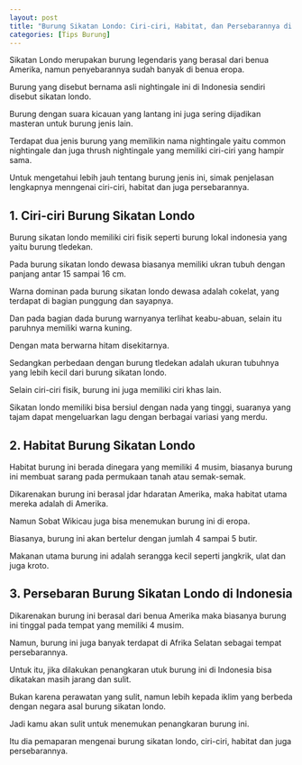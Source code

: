 ```yaml
---
layout: post
title: "Burung Sikatan Londo: Ciri-ciri, Habitat, dan Persebarannya di Indonesia"
categories: [Tips Burung]
---
```


Sikatan Londo merupakan burung legendaris yang berasal dari benua Amerika, namun penyebarannya sudah banyak di benua eropa.

Burung yang disebut bernama asli nightingale ini di Indonesia sendiri disebut sikatan londo.

Burung dengan suara kicauan yang lantang ini juga sering dijadikan masteran untuk burung jenis lain.

Terdapat dua jenis burung yang memilikin nama nightingale yaitu common nightingale dan juga thrush nightingale yang memiliki ciri-ciri yang hampir sama.

Untuk mengetahui lebih jauh tentang burung jenis ini, simak penjelasan lengkapnya menngenai ciri-ciri, habitat dan juga persebarannya.

## 1. Ciri-ciri Burung Sikatan Londo

Burung sikatan londo memiliki ciri fisik seperti burung lokal indonesia yang yaitu burung tledekan.

Pada burung sikatan londo dewasa biasanya memiliki ukran tubuh dengan panjang antar 15 sampai 16 cm.

Warna dominan pada burung sikatan londo dewasa adalah cokelat, yang terdapat di bagian punggung dan sayapnya.

Dan pada bagian dada burung warnyanya terlihat keabu-abuan, selain itu paruhnya memiliki warna kuning.

Dengan mata berwarna hitam disekitarnya.

Sedangkan perbedaan dengan burung tledekan adalah ukuran tubuhnya yang lebih kecil dari burung sikatan londo.

Selain ciri-ciri fisik, burung ini juga memiliki ciri khas lain.

Sikatan londo memiliki bisa bersiul dengan nada yang tinggi, suaranya yang tajam dapat mengeluarkan lagu dengan berbagai variasi yang merdu.

## 2. Habitat Burung Sikatan Londo

Habitat burung ini berada dinegara yang memiliki 4 musim, biasanya burung ini membuat sarang pada permukaan tanah atau semak-semak.

Dikarenakan burung ini berasal jdar hdaratan Amerika, maka habitat utama mereka adalah di Amerika.

Namun Sobat Wikicau juga bisa menemukan burung ini di eropa.

Biasanya, burung ini akan bertelur dengan jumlah 4 sampai 5 butir.

Makanan utama burung ini adalah serangga kecil seperti jangkrik, ulat dan juga kroto.

## 3. Persebaran Burung Sikatan Londo di Indonesia

Dikarenakan burung ini berasal dari benua Amerika maka biasanya burung ini tinggal pada tempat yang memiliki 4 musim.

Namun, burung ini juga banyak terdapat di Afrika Selatan sebagai tempat persebarannya.

Untuk itu, jika dilakukan penangkaran utuk burung ini di Indonesia bisa dikatakan masih jarang dan sulit.

Bukan karena perawatan yang sulit, namun lebih kepada iklim yang berbeda dengan negara asal burung sikatan londo.

Jadi kamu akan sulit untuk menemukan penangkaran burung ini.

Itu dia pemaparan mengenai burung sikatan londo, ciri-ciri, habitat dan juga persebarannya.